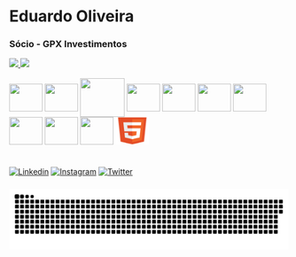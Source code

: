 # Eduardo Oliveira
### Sócio - GPX Investimentos

<div align="">
  <a href="https://github.com/eduardorco">
    <img height="145em" src="https://github-readme-stats.vercel.app/api?username=eduardorco&count_private=true&include_all_commits=true&show_icons=true&theme=dark&hide_border=false&show_owner=true&bg_color=00000000"/>
    <img height="145em" src="https://github-readme-stats.vercel.app/api/top-langs/?username=eduardorco&theme=dark&hide_border=false&&layout=compact&bg_color=00000000"/>
  </a>
</div>

<div style="display: inline_block"><br>
  
  <img align="center" height="50" width="60" src="https://cdn.jsdelivr.net/gh/devicons/devicon/icons/python/python-original.svg" />
    
  <img align="center" height="50" width="60" src="https://cdn.jsdelivr.net/gh/devicons/devicon/icons/pandas/pandas-original-wordmark.svg" />
  
  <img align="center" height="70" width="80" src="https://cdn.jsdelivr.net/gh/devicons/devicon@latest/icons/flask/flask-original-wordmark.svg" />
    
  <img align="center" height="50" width="60" src="https://cdn.jsdelivr.net/gh/devicons/devicon/icons/mysql/mysql-original-wordmark.svg" />

  <img align="center" height="50" width="60" src="https://cdn.jsdelivr.net/gh/devicons/devicon@latest/icons/selenium/selenium-original.svg" />
          
  <img align="center" height="50" width="60" src="https://cdn.jsdelivr.net/gh/devicons/devicon@latest/icons/amazonwebservices/amazonwebservices-original-wordmark.svg" />
          
  <img align="center" height="50" width="60" src="https://cdn.jsdelivr.net/gh/devicons/devicon@latest/icons/graphql/graphql-plain.svg" />
          
  <img align="center" height="50" width="60" src="https://cdn.jsdelivr.net/gh/devicons/devicon/icons/git/git-original.svg" />
  
  <img align="center" height="50" width="60" src="https://cdn.jsdelivr.net/gh/devicons/devicon/icons/linux/linux-original.svg" />
  
  <img align="center" height="50" width="60" src="https://cdn.jsdelivr.net/gh/devicons/devicon@latest/icons/vscode/vscode-original.svg" />
          
  <img align="center" height="50" width="60" src="https://raw.githubusercontent.com/devicons/devicon/master/icons/html5/html5-original.svg">

</div>

#

[![Linkedin](https://img.shields.io/badge/LinkedIn-0077B5?style=for-the-badge&logo=linkedin&logoColor=white)](https://www.linkedin.com/in/eduardo-oliveira-579520157/)
[![Instagram](https://img.shields.io/badge/Instagram-E4405F?style=for-the-badge&logo=instagram&logoColor=white)](https://www.instagram.com/eduardorco11/)
[![Twitter](https://img.shields.io/badge/Twitter-1DA1F2?style=for-the-badge&logo=twitter&logoColor=white)](https://twitter.com/eduardorco11)



###

<picture>
  <source media="(prefers-color-scheme: dark)" srcset="github-snake-dark.svg" />
  <source media="(prefers-color-scheme: light)" srcset="github-snake.svg" />
  <img alt="github-snake" src="github-contribution-grid-snake.svg" />
</picture>
